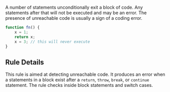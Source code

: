 A number of statements unconditionally exit a block of code. Any statements after that will not be executed and may be an error. The presence of unreachable code is usually a sign of a coding error.

```js
function fn() {
    x = 1;
    return x;
    x = 3; // this will never execute
}
```

## Rule Details

This rule is aimed at detecting unreachable code. It produces an error when a statements in a block exist after a `return`, `throw`, `break`, or `continue` statement. The rule checks inside block statements and switch cases.
